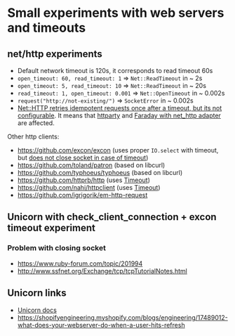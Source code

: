 # Small experiments with web servers and timeouts

## net/http experiments

- Default network timeout is 120s, it corresponds to read timeout 60s
- `open_timeout: 60, read_timeout: 1` => `Net::ReadTimeout` in ~ 2s
- `open_timeout: 5, read_timeout: 10` => `Net::ReadTimeout` in ~ 20s
- `read_timeout: 1, open_timeout: 0.001` => `Net::OpenTimeout` in ~ 0.002s
- `request("http://not-existing/")` => `SocketError` in ~ 0.002s
- [Net::HTTP retries idempotent requests once after a timeout, but its not configurable](https://bugs.ruby-lang.org/issues/10674). It means that [httparty](https://github.com/jnunemaker/httparty) and [Faraday with net_http adapter](https://github.com/lostisland/faraday/blob/f994b054f9c4eb3e1200f8fb4f8da89a21d3d346/lib/faraday/adapter.rb) are affected.

Other http clients:
- https://github.com/excon/excon (uses proper `IO.select` with timeout, but [does not close socket in case of timeout](https://github.com/excon/excon/issues/632))
- https://github.com/toland/patron (based on libcurl)
- https://github.com/typhoeus/typhoeus (based on libcurl)
- https://github.com/httprb/http (uses [Timeout](https://flushentitypacket.github.io/ruby/2015/02/21/ruby-timeout-how-does-it-even-work.html))
- https://github.com/nahi/httpclient (uses [Timeout](https://flushentitypacket.github.io/ruby/2015/02/21/ruby-timeout-how-does-it-even-work.html))
- https://github.com/igrigorik/em-http-request

## Unicorn with check_client_connection + excon timeout experiment

### Problem with closing socket

- https://www.ruby-forum.com/topic/201994
- http://www.ssfnet.org/Exchange/tcp/tcpTutorialNotes.html

## Unicorn links

- [Unicorn docs](https://bogomips.org/unicorn/Unicorn/Configurator.html)
- https://shopifyengineering.myshopify.com/blogs/engineering/17489012-what-does-your-webserver-do-when-a-user-hits-refresh

